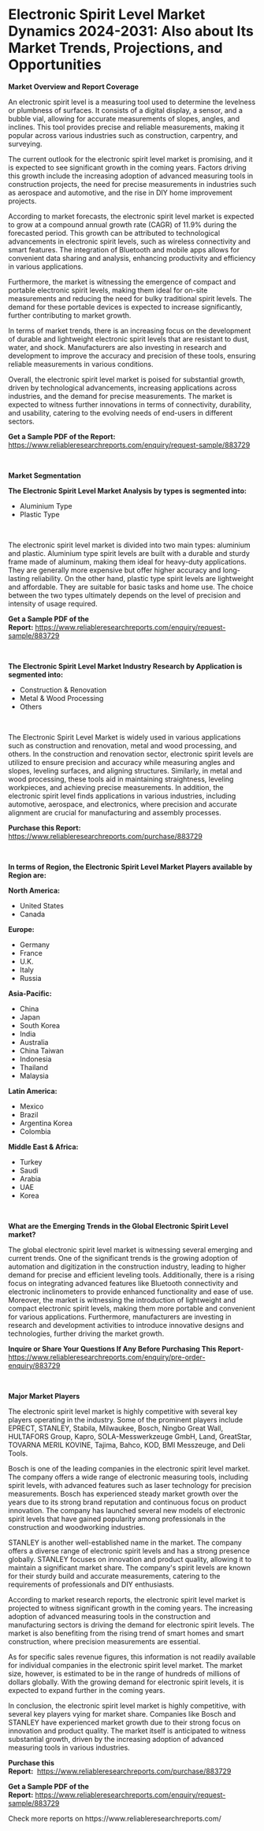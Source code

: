 <p><h1>Electronic Spirit Level Market Dynamics 2024-2031: Also about Its Market Trends, Projections, and Opportunities</h1></p><p><strong>Market Overview and Report Coverage</strong></p>
<p><p>An electronic spirit level is a measuring tool used to determine the levelness or plumbness of surfaces. It consists of a digital display, a sensor, and a bubble vial, allowing for accurate measurements of slopes, angles, and inclines. This tool provides precise and reliable measurements, making it popular across various industries such as construction, carpentry, and surveying.</p><p>The current outlook for the electronic spirit level market is promising, and it is expected to see significant growth in the coming years. Factors driving this growth include the increasing adoption of advanced measuring tools in construction projects, the need for precise measurements in industries such as aerospace and automotive, and the rise in DIY home improvement projects.</p><p>According to market forecasts, the electronic spirit level market is expected to grow at a compound annual growth rate (CAGR) of 11.9% during the forecasted period. This growth can be attributed to technological advancements in electronic spirit levels, such as wireless connectivity and smart features. The integration of Bluetooth and mobile apps allows for convenient data sharing and analysis, enhancing productivity and efficiency in various applications.</p><p>Furthermore, the market is witnessing the emergence of compact and portable electronic spirit levels, making them ideal for on-site measurements and reducing the need for bulky traditional spirit levels. The demand for these portable devices is expected to increase significantly, further contributing to market growth.</p><p>In terms of market trends, there is an increasing focus on the development of durable and lightweight electronic spirit levels that are resistant to dust, water, and shock. Manufacturers are also investing in research and development to improve the accuracy and precision of these tools, ensuring reliable measurements in various conditions.</p><p>Overall, the electronic spirit level market is poised for substantial growth, driven by technological advancements, increasing applications across industries, and the demand for precise measurements. The market is expected to witness further innovations in terms of connectivity, durability, and usability, catering to the evolving needs of end-users in different sectors.</p></p>
<p><strong>Get a Sample PDF of the Report:</strong> <a href="https://www.reliableresearchreports.com/enquiry/request-sample/883729">https://www.reliableresearchreports.com/enquiry/request-sample/883729</a></p>
<p>&nbsp;</p>
<p><strong>Market Segmentation</strong></p>
<p><strong>The Electronic Spirit Level Market Analysis by types is segmented into:</strong></p>
<p><ul><li>Aluminium Type</li><li>Plastic Type</li></ul></p>
<p>&nbsp;</p>
<p><p>The electronic spirit level market is divided into two main types: aluminium and plastic. Aluminium type spirit levels are built with a durable and sturdy frame made of aluminum, making them ideal for heavy-duty applications. They are generally more expensive but offer higher accuracy and long-lasting reliability. On the other hand, plastic type spirit levels are lightweight and affordable. They are suitable for basic tasks and home use. The choice between the two types ultimately depends on the level of precision and intensity of usage required.</p></p>
<p><strong>Get a Sample PDF of the Report:</strong>&nbsp;<a href="https://www.reliableresearchreports.com/enquiry/request-sample/883729">https://www.reliableresearchreports.com/enquiry/request-sample/883729</a></p>
<p>&nbsp;</p>
<p><strong>The Electronic Spirit Level Market Industry Research by Application is segmented into:</strong></p>
<p><ul><li>Construction & Renovation</li><li>Metal & Wood Processing</li><li>Others</li></ul></p>
<p>&nbsp;</p>
<p><p>The Electronic Spirit Level Market is widely used in various applications such as construction and renovation, metal and wood processing, and others. In the construction and renovation sector, electronic spirit levels are utilized to ensure precision and accuracy while measuring angles and slopes, leveling surfaces, and aligning structures. Similarly, in metal and wood processing, these tools aid in maintaining straightness, leveling workpieces, and achieving precise measurements. In addition, the electronic spirit level finds applications in various industries, including automotive, aerospace, and electronics, where precision and accurate alignment are crucial for manufacturing and assembly processes.</p></p>
<p><strong>Purchase this Report:</strong>&nbsp; <a href="https://www.reliableresearchreports.com/purchase/883729">https://www.reliableresearchreports.com/purchase/883729</a></p>
<p>&nbsp;</p>
<p><strong>In terms of Region, the Electronic Spirit Level Market Players available by Region are:</strong></p>
<p>
    <p> <strong> North America: </strong>
        <ul>
            <li>United States</li>
            <li>Canada</li>
        </ul>
        </p> 
    <p> <strong> Europe: </strong>
        <ul>
            <li>Germany</li>
            <li>France</li>
            <li>U.K.</li>
            <li>Italy</li>
            <li>Russia</li>
        </ul>
        </p> 
    <p> <strong> Asia-Pacific: </strong>
        <ul>
            <li>China</li>
            <li>Japan</li>
            <li>South Korea</li>
            <li>India</li>
            <li>Australia</li>
            <li>China Taiwan</li>
            <li>Indonesia</li>
            <li>Thailand</li>
            <li>Malaysia</li>
        </ul>
        </p> 
    <p> <strong> Latin America: </strong>
        <ul>
            <li>Mexico</li>
            <li>Brazil</li>
            <li>Argentina Korea</li>
            <li>Colombia</li>
        </ul>
        </p> 
    <p> <strong> Middle East & Africa: </strong>
        <ul>
            <li>Turkey</li>
            <li>Saudi</li>
            <li>Arabia</li>
            <li>UAE</li>
            <li>Korea</li>
        </ul>
    </p>
    </p>
<p>&nbsp;</p>
<p><strong>What are the Emerging Trends in the Global Electronic Spirit Level market?</strong></p>
<p><p>The global electronic spirit level market is witnessing several emerging and current trends. One of the significant trends is the growing adoption of automation and digitization in the construction industry, leading to higher demand for precise and efficient leveling tools. Additionally, there is a rising focus on integrating advanced features like Bluetooth connectivity and electronic inclinometers to provide enhanced functionality and ease of use. Moreover, the market is witnessing the introduction of lightweight and compact electronic spirit levels, making them more portable and convenient for various applications. Furthermore, manufacturers are investing in research and development activities to introduce innovative designs and technologies, further driving the market growth.</p></p>
<p><strong>Inquire or Share Your Questions If Any Before Purchasing This Report</strong>- <a href="https://www.reliableresearchreports.com/enquiry/pre-order-enquiry/883729">https://www.reliableresearchreports.com/enquiry/pre-order-enquiry/883729</a></p>
<p>&nbsp;</p>
<p><strong>Major Market Players</strong></p>
<p><p>The electronic spirit level market is highly competitive with several key players operating in the industry. Some of the prominent players include EPRECT, STANLEY, Stabila, Milwaukee, Bosch, Ningbo Great Wall, HULTAFORS Group, Kapro, SOLA-Messwerkzeuge GmbH, Land, GreatStar, TOVARNA MERIL KOVINE, Tajima, Bahco, KOD, BMI Messzeuge, and Deli Tools.</p><p>Bosch is one of the leading companies in the electronic spirit level market. The company offers a wide range of electronic measuring tools, including spirit levels, with advanced features such as laser technology for precision measurements. Bosch has experienced steady market growth over the years due to its strong brand reputation and continuous focus on product innovation. The company has launched several new models of electronic spirit levels that have gained popularity among professionals in the construction and woodworking industries.</p><p>STANLEY is another well-established name in the market. The company offers a diverse range of electronic spirit levels and has a strong presence globally. STANLEY focuses on innovation and product quality, allowing it to maintain a significant market share. The company's spirit levels are known for their sturdy build and accurate measurements, catering to the requirements of professionals and DIY enthusiasts.</p><p>According to market research reports, the electronic spirit level market is projected to witness significant growth in the coming years. The increasing adoption of advanced measuring tools in the construction and manufacturing sectors is driving the demand for electronic spirit levels. The market is also benefiting from the rising trend of smart homes and smart construction, where precision measurements are essential.</p><p>As for specific sales revenue figures, this information is not readily available for individual companies in the electronic spirit level market. The market size, however, is estimated to be in the range of hundreds of millions of dollars globally. With the growing demand for electronic spirit levels, it is expected to expand further in the coming years.</p><p>In conclusion, the electronic spirit level market is highly competitive, with several key players vying for market share. Companies like Bosch and STANLEY have experienced market growth due to their strong focus on innovation and product quality. The market itself is anticipated to witness substantial growth, driven by the increasing adoption of advanced measuring tools in various industries.</p></p>
<p><strong>Purchase this Report:</strong>&nbsp;&nbsp;<a href="https://www.reliableresearchreports.com/purchase/883729">https://www.reliableresearchreports.com/purchase/883729</a></p>
<p></p>
<p><strong>Get a Sample PDF of the Report:</strong>&nbsp;<a href="https://www.reliableresearchreports.com/enquiry/request-sample/883729">https://www.reliableresearchreports.com/enquiry/request-sample/883729</a></p>
<p>Check more reports on https://www.reliableresearchreports.com/</p>